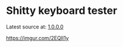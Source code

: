 # Shitty keyboard tester


 
Latest source at: <a href="https://github.com/tadaHrd/Shitty-keyboard-tester/tree/1.0.0.0">1.0.0.0</a>


https://imgur.com/2EQII1y
